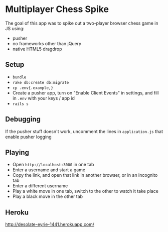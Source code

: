 # Multiplayer Chess Spike

The goal of this app was to spike out a two-player browser chess game in JS using:

* pusher
* no frameworks other than jQuery
* native HTML5 dragdrop

## Setup

* `bundle`
* `rake db:create db:migrate`
* `cp .env{.example,}`
* Create a pusher app, turn on "Enable Client Events" in settings, and fill in `.env` with your keys / app id
* `rails s`

## Debugging

If the pusher stuff doesn't work, uncomment the lines in `application.js` that enable pusher logging

## Playing

* Open `http://localhost:3000` in one tab
* Enter a username and start a game
* Copy the link, and open that link in another browser, or in an incognito tab
* Enter a different username
* Play a white move in one tab, switch to the other to watch it take place
* Play a black move in the other tab

## Heroku

http://desolate-eyrie-1441.herokuapp.com/
